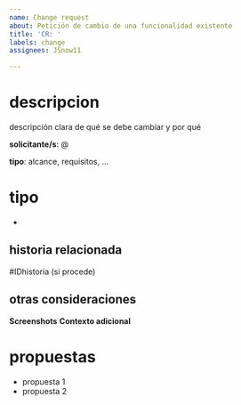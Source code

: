 ```yaml
---
name: Change request
about: Petición de cambio de una funcionalidad existente
title: 'CR: '
labels: change
assignees: JSnow11

---
```


# descripcion
descripción clara de qué se debe cambiar y por qué

**solicitante/s**: @

**tipo**: alcance, requisitos, ...

# tipo
- 

## historia relacionada
#IDhistoria (si procede)

## otras consideraciones
**Screenshots**
**Contexto adicional**

# propuestas
- propuesta 1
- propuesta 2
